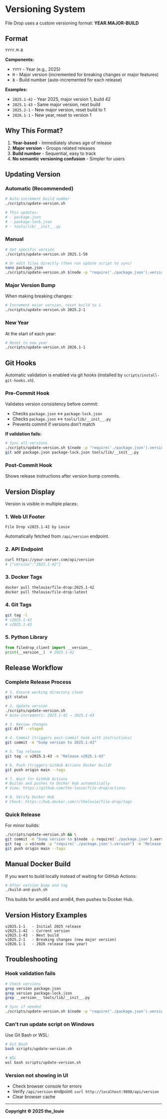 # Versioning System

File Drop uses a custom versioning format: **YEAR.MAJOR-BUILD**

## Format

```
YYYY.M-B
```

**Components:**
- `YYYY` - Year (e.g., 2025)
- `M` - Major version (incremented for breaking changes or major features)
- `B` - Build number (auto-incremented for each release)

**Examples:**
- `2025.1-42` - Year 2025, major version 1, build 42
- `2025.1-43` - Same major version, next build
- `2025.2-1` - New major version, reset build to 1
- `2026.1-1` - New year, reset to version 1

## Why This Format?

1. **Year-based** - Immediately shows age of release
2. **Major version** - Groups related releases
3. **Build number** - Sequential, easy to track
4. **No semantic versioning confusion** - Simpler for users

## Updating Version

### Automatic (Recommended)

```bash
# Auto-increment build number
./scripts/update-version.sh

# This updates:
# - package.json
# - package-lock.json
# - tools/lib/__init__.py
```

### Manual

```bash
# Set specific version
./scripts/update-version.sh 2025.1-50

# Or edit files directly (then run update script to sync)
nano package.json
./scripts/update-version.sh $(node -p "require('./package.json').version")
```

### Major Version Bump

When making breaking changes:

```bash
# Increment major version, reset build to 1
./scripts/update-version.sh 2025.2-1
```

### New Year

At the start of each year:

```bash
# Reset to new year
./scripts/update-version.sh 2026.1-1
```

## Git Hooks

Automatic validation is enabled via git hooks (installed by `scripts/install-git-hooks.sh`).

### Pre-Commit Hook

Validates version consistency before commit:
- Checks `package.json` ↔ `package-lock.json`
- Checks `package.json` ↔ `tools/lib/__init__.py`
- Prevents commit if versions don't match

**If validation fails:**
```bash
# Sync all versions
./scripts/update-version.sh $(node -p "require('./package.json').version")
git add package.json package-lock.json tools/lib/__init__.py
```

### Post-Commit Hook

Shows release instructions after version bump commits.

## Version Display

Version is visible in multiple places:

### 1. Web UI Footer
```
File Drop v2025.1-42 by Louie
```

Automatically fetched from `/api/version` endpoint.

### 2. API Endpoint

```bash
curl https://your-server.com/api/version
# {"version":"2025.1-42"}
```

### 3. Docker Tags

```bash
docker pull thelouie/file-drop:2025.1-42
docker pull thelouie/file-drop:latest
```

### 4. Git Tags

```bash
git tag -l
# v2025.1-42
# v2025.1-43
```

### 5. Python Library

```python
from filedrop_client import __version__
print(__version__)  # 2025.1-42
```

## Release Workflow

### Complete Release Process

```bash
# 1. Ensure working directory clean
git status

# 2. Update version
./scripts/update-version.sh
# Auto-increments: 2025.1-42 → 2025.1-43

# 3. Review changes
git diff --staged

# 4. Commit (triggers post-commit hook with instructions)
git commit -m "bump version to 2025.1-43"

# 5. Tag release
git tag -a v2025.1-43 -m "Release v2025.1-43"

# 6. Push (triggers GitHub Actions Docker build)
git push origin main --tags

# 7. Wait for GitHub Actions
# Builds and pushes to Docker Hub automatically
# View: https://github.com/the-louie/file-drop/actions

# 8. Verify Docker Hub
# Check: https://hub.docker.com/r/thelouie/file-drop/tags
```

### Quick Release

For minor builds:
```bash
./scripts/update-version.sh && \
git commit -m "bump version to $(node -p require('./package.json').version)" && \
git tag -a v$(node -p "require('./package.json').version") -m "Release v$(node -p "require('./package.json').version")" && \
git push origin main --tags
```

## Manual Docker Build

If you want to build locally instead of waiting for GitHub Actions:

```bash
# After version bump and tag
./build-and-push.sh
```

This builds for amd64 and arm64, then pushes to Docker Hub.

## Version History Examples

```
v2025.1-1   - Initial 2025 release
v2025.1-42  - Current version
v2025.1-43  - Next build
v2025.2-1   - Breaking changes (new major version)
v2026.1-1   - 2026 release (new year)
```

## Troubleshooting

### Hook validation fails

```bash
# Check versions
grep version package.json
grep version package-lock.json
grep __version__ tools/lib/__init__.py

# Sync if needed
./scripts/update-version.sh $(node -p "require('./package.json').version")
```

### Can't run update script on Windows

Use Git Bash or WSL:
```bash
# Git Bash
bash scripts/update-version.sh

# WSL
wsl bash scripts/update-version.sh
```

### Version not showing in UI

- Check browser console for errors
- Verify `/api/version` endpoint: `curl http://localhost:9898/api/version`
- Clear browser cache

---

**Copyright © 2025 the_louie**

